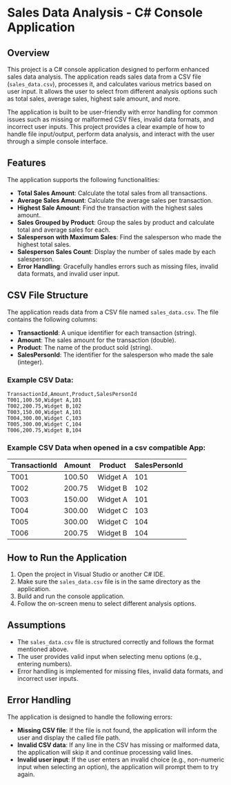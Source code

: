 # Sales Data Analysis - C# Console Application

## Overview

This project is a C# console application designed to perform enhanced sales data analysis. The application reads sales data from a CSV file (`sales_data.csv`), processes it, and calculates various metrics based on user input. It allows the user to select from different analysis options such as total sales, average sales, highest sale amount, and more.

The application is built to be user-friendly with error handling for common issues such as missing or malformed CSV files, invalid data formats, and incorrect user inputs. This project provides a clear example of how to handle file input/output, perform data analysis, and interact with the user through a simple console interface.

## Features

The application supports the following functionalities:
- **Total Sales Amount**: Calculate the total sales from all transactions.
- **Average Sales Amount**: Calculate the average sales per transaction.
- **Highest Sale Amount**: Find the transaction with the highest sales amount.
- **Sales Grouped by Product**: Group the sales by product and calculate total and average sales for each.
- **Salesperson with Maximum Sales**: Find the salesperson who made the highest total sales.
- **Salesperson Sales Count**: Display the number of sales made by each salesperson.
- **Error Handling**: Gracefully handles errors such as missing files, invalid data formats, and invalid user input.

## CSV File Structure

The application reads data from a CSV file named `sales_data.csv`. The file contains the following columns:

- **TransactionId**: A unique identifier for each transaction (string).
- **Amount**: The sales amount for the transaction (double).
- **Product**: The name of the product sold (string).
- **SalesPersonId**: The identifier for the salesperson who made the sale (integer).


 ### Example CSV Data:

```csv
TransactionId,Amount,Product,SalesPersonId
T001,100.50,Widget A,101
T002,200.75,Widget B,102
T003,150.00,Widget A,101
T004,300.00,Widget C,103
T005,300.00,Widget C,104
T006,200.75,Widget B,104
```

### Example CSV Data when opened in a csv compatible App:

| TransactionId | Amount | Product   | SalesPersonId |
|---------------|--------|-----------|---------------|
| T001          | 100.50 | Widget A  | 101           |
| T002          | 200.75 | Widget B  | 102           |
| T003          | 150.00 | Widget A  | 101           |
| T004          | 300.00 | Widget C  | 103           |
| T005          | 300.00 | Widget C  | 104           |
| T006          | 200.75 | Widget B  | 104           |


## How to Run the Application

1. Open the project in Visual Studio or another C# IDE.
2. Make sure the `sales_data.csv` file is in the same directory as the application.
3. Build and run the console application.
4. Follow the on-screen menu to select different analysis options.

## Assumptions

- The `sales_data.csv` file is structured correctly and follows the format mentioned above.
- The user provides valid input when selecting menu options (e.g., entering numbers).
- Error handling is implemented for missing files, invalid data formats, and incorrect user inputs.

## Error Handling

The application is designed to handle the following errors:

- **Missing CSV file**: If the file is not found, the application will inform the user and display the called file path.
- **Invalid CSV data**: If any line in the CSV has missing or malformed data, the application will skip it and continue processing valid lines.
- **Invalid user input**: If the user enters an invalid choice (e.g., non-numeric input when selecting an option), the application will prompt them to try again.


